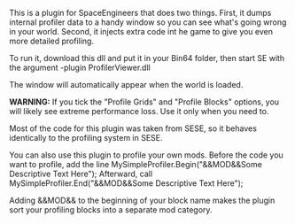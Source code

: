 This is a plugin for SpaceEngineers that does two things. First, it dumps internal profiler data to a handy window so you can see what's going wrong in your world. Second, it injects extra code int he game to give you even more detailed profiling.

To run it, download this dll and put it in your Bin64 folder, then start SE with the argument -plugin ProfilerViewer.dll

The window will automatically appear when the world is loaded.

**WARNING:** If you tick the "Profile Grids" and "Profile Blocks" options, you will likely see extreme performance loss. Use it only when you need to.

Most of the code for this plugin was taken from SESE, so it behaves identically to the profiling system in SESE.

You can also use this plugin to profile your own mods. Before the code you want to profile, add the line MySimpleProfiler.Begin("&&MOD&&Some Descriptive Text Here");
Afterward, call MySimpleProfiler.End("&&MOD&&Some Descriptive Text Here");

Adding &&MOD&& to the beginning of your block name makes the plugin sort your profiling blocks into a separate mod category.